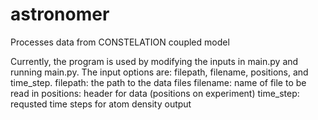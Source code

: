 # astronomer
Processes data from CONSTELATION coupled model


Currently, the program is used by modifying the inputs in main.py and running main.py. The input options are: filepath, filename, positions, and time_step.
filepath: the path to the data files
filename: name of file to be read in
positions: header for data (positions on experiment)
time_step: requsted time steps for atom density output